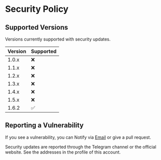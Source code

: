 # Security Policy

## Supported Versions

Versions currently supported with security updates.

| Version | Supported          |
|---------|--------------------|
| 1.0.x   | :x:                |
| 1.1.x   | :x:                |
| 1.2.x   | :x:                |
| 1.3.x   | :x:                |
| 1.4.x   | :x:                |
| 1.5.x   | :x:                |
| 1.6.2   | :white_check_mark: |

## Reporting a Vulnerability

If you see a vulnerability, you can Notify via [Email](mailto:LaraXGram@gmail.com]) or give a pull request.

Security updates are reported through the Telegram channel or the official website.
See the addresses in the profile of this account.
